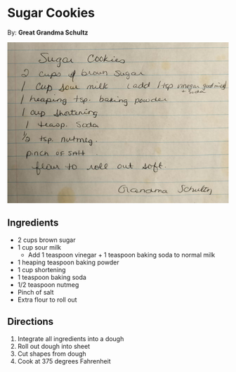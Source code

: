 # Sugar Cookies
By: **Great Grandma Schultz**

![Recipe Scan](/static/images/sugar-cookies.jpg "Recipe Scan")

## Ingredients
- 2 cups brown sugar
- 1 cup sour milk 
  - Add 1 teaspoon vinegar  + 1 teaspoon baking soda to normal milk
- 1 heaping teaspoon baking powder
- 1 cup shortening
- 1 teaspoon baking soda
- 1/2 teaspoon nutmeg
- Pinch of salt 
- Extra flour to roll out

## Directions
1. Integrate all ingredients into a dough
2. Roll out dough into sheet
3. Cut shapes from dough
4. Cook at 375 degrees Fahrenheit